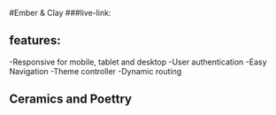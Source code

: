 
#Ember & Clay
###live-link:

## features:
-Responsive for mobile, tablet and desktop
-User authentication
-Easy Navigation
-Theme controller
-Dynamic routing 

## Ceramics and Poettry





